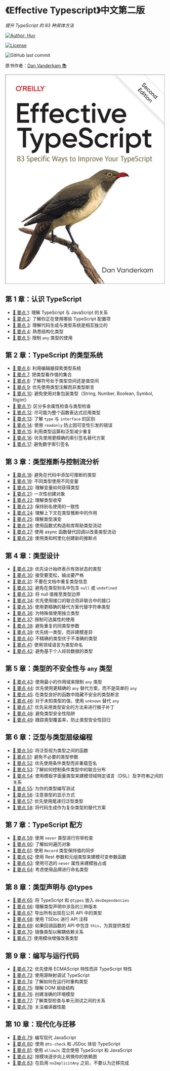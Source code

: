 # 《Effective Typescript》中文第二版

_提升 TypeScript 的 83 种具体方法_

[![Author: Huy](https://img.shields.io/badge/Author-Huy-yellow)](https://github.com/rayadaschn)

[![License](https://img.shields.io/badge/License-MIT-blue.svg)](https://opensource.org/licenses/MIT)

![GitHub last commit](https://img.shields.io/github/last-commit/rayadaschn/effective-typeScript-2nd-edition-zh)

原书作者：[Dan Vanderkam 📚](https://github.com/danvk/effective-typescript)

![Effective Typescript](/cover.jpg)

## 第 1 章：认识 TypeScript

- [📝 要点 1](./ch-intro/ts-vs-js.md): 理解 TypeScript 与 JavaScript 的关系
- [📝 要点 2](./ch-intro/which-ts.md): 了解你正在使用哪些 TypeScript 配置项
- [📝 要点 3](./ch-intro/independent.md): 理解代码生成与类型系统是相互独立的
- [📝 要点 4](./ch-intro/structural.md): 熟悉结构化类型
- [📝 要点 5](./ch-intro/any.md): 限制 `any` 类型的使用

## **第 2 章：TypeScript 的类型系统**

- [📝 要点 6](./ch-types/editor.md): 利用编辑器探索类型系统
- [📝 要点 7](./ch-types/types-as-sets.md): 把类型看作值的集合
- [📝 要点 8](./ch-types/type-value-space.md): 了解符号处于类型空间还是值空间
- [📝 要点 9](./ch-types/prefer-declarations-to-assertions.md): 优先使用类型注解而非类型断言
- [📝 要点 10](./ch-types/avoid-object-wrapper-types.md): 避免使用对象包装类型（String, Number, Boolean, Symbol, BigInt）
- [📝 要点 11](./ch-types/excess-property-checking.md): 区分多余属性检查与类型检查
- [📝 要点 12](./ch-types/type-entire-functions.md): 尽可能为整个函数表达式应用类型
- [📝 要点 13](./ch-types/type-vs-interface.md): 了解 `type` 与 `interface` 的区别
- [📝 要点 14](./ch-types/readonly.md): 使用 `readonly` 防止因可变性引发的错误
- [📝 要点 15](./ch-types/map-between-types.md): 利用类型运算和泛型减少重复
- [📝 要点 16](./ch-types/index-for-dynamic.md): 优先使用更精确的索引签名替代方案
- [📝 要点 17](./ch-types/number-index.md): 避免数字索引签名

## **第 3 章：类型推断与控制流分析**

- [📝 要点 18](./ch-inference/avoid-inferable.md): 避免在代码中添加可推断的类型
- [📝 要点 19](./ch-inference/one-var-one-type.md): 不同类型使用不同变量
- [📝 要点 20](./ch-inference/widening.md): 理解变量如何获得类型
- [📝 要点 21](./ch-inference/all-at-once.md): 一次性创建对象
- [📝 要点 22](./ch-inference/narrowing.md): 理解类型收窄
- [📝 要点 23](./ch-inference/avoid-aliasing.md): 保持别名使用的一致性
- [📝 要点 24](./ch-inference/context-inference.md): 理解上下文在类型推断中的作用
- [📝 要点 25](./ch-inference/evolving-any.md): 理解类型演变
- [📝 要点 26](./ch-inference/functional-libraries.md): 使用函数式构造和库帮助类型流动
- [📝 要点 27](./ch-inference/use-async-await.md): 使用 async 函数替代回调以改善类型流动
- [📝 要点 28](./ch-inference/inference-sites.md): 使用类和柯里化创建新的推断点

## **第 4 章：类型设计**

- [📝 要点 29](./ch-design/valid-states.md): 优先设计始终表示有效状态的类型
- [📝 要点 30](./ch-design/loose-accept-strict-produce.md): 接受要宽松，输出要严格
- [📝 要点 31](./ch-design/jsdoc-repeat.md): 不要在文档中重复类型信息
- [📝 要点 32](./ch-design/null-in-type.md): 避免在类型别名中包含 `null` 或 `undefined`
- [📝 要点 33](./ch-design/null-values-to-perimeter.md): 将 null 值推至类型边界
- [📝 要点 34](./ch-design/union-of-interfaces.md): 优先使用接口的联合而非联合中的接口
- [📝 要点 35](./ch-design/avoid-strings.md): 使用更精确的替代方案代替字符串类型
- [📝 要点 36](./ch-design/in-domain-null.md): 为特殊值使用独立类型
- [📝 要点 37](./ch-design/avoid-optional.md): 限制可选属性的使用
- [📝 要点 38](./ch-design/same-type-params.md): 避免重复的同类型参数
- [📝 要点 39](./ch-design/unify.md): 优先统一类型，而非建模差异
- [📝 要点 40](./ch-design/incomplete-over-inaccurate.md): 不精确的类型优于不准确的类型
- [📝 要点 41](./ch-design/language-of-domain.md): 使用领域语言为类型命名
- [📝 要点 42](./ch-design/consider-codegen.md): 避免基于个人经验数据的类型

## **第 5 章：类型的不安全性与 `any` 类型**

- [📝 要点 43](./ch-any/narrowest-any.md): 使用最小的作用域来限制 `any` 类型
- [📝 要点 44](./ch-any/specific-any.md): 优先使用更精确的 `any` 替代方案，而不是简单的 `any`
- [📝 要点 45](./ch-any/hide-unsafe-casts.md): 在类型良好的函数中隐藏不安全的类型断言
- [📝 要点 46](./ch-any/never-unknown.md): 对于未知类型的值，使用 `unknown` 替代 `any`
- [📝 要点 47](./ch-any/type-safe-monkey.md): 优先采用类型安全的方法来进行猴子补丁
- [📝 要点 48](./ch-any/unsoundness.md): 避免类型安全性陷阱
- [📝 要点 49](./ch-any/type-percentage.md): 跟踪类型覆盖率，防止类型安全性回归

## **第 6 章：泛型与类型层级编程**

- [📝 要点 50](./ch-generics/functions-on-types.md): 将泛型视为类型之间的函数
- [📝 要点 51](./ch-generics/golden-rule.md): 避免不必要的类型参数
- [📝 要点 52](./ch-generics/conditional-overload.md): 优先使用条件类型而非重载签名
- [📝 要点 53](./ch-generics/control-distribution.md): 了解如何控制条件类型中的联合分布
- [📝 要点 54](./ch-generics/template-dsl.md): 使用模板字面量类型来建模领域特定语言（DSL）及字符串之间的关系
- [📝 要点 55](./ch-generics/test-your-types.md): 为你的类型编写测试
- [📝 要点 56](./ch-generics/type-display.md): 注意类型的显示方式
- [📝 要点 57](./ch-generics/tail-recursion.md): 优先使用尾递归泛型类型
- [📝 要点 58](./ch-generics/codegen-alt.md): 将代码生成作为复杂类型的替代方案

## **第 7 章：TypeScript 配方**

- [📝 要点 59](./ch-recipes/exhaustiveness.md): 使用 `never` 类型进行穷举检查
- [📝 要点 60](./ch-recipes/iterate-objects.md): 了解如何遍历对象
- [📝 要点 61](./ch-recipes/values-in-sync.md): 使用 `Record` 类型保持值的同步
- [📝 要点 62](./ch-recipes/conditional-varargs.md): 使用 Rest 参数和元组类型来建模可变参数函数
- [📝 要点 63](./ch-recipes/optional-never.md): 使用可选的 `never` 属性来建模独占或
- [📝 要点 64](./ch-recipes/brands.md): 考虑使用品牌进行命名类型

## **第 8 章：类型声明与 @types**

- [📝 要点 65](./ch-declarations/dev-dependencies.md): 将 TypeScript 和 `@types` 放入 `devDependencies`
- [📝 要点 66](./ch-declarations/three-versions.md): 理解类型声明中涉及的三种版本
- [📝 要点 67](./ch-declarations/export-your-types.md): 导出所有出现在公共 API 中的类型
- [📝 要点 68](./ch-declarations/use-tsdoc.md): 使用 TSDoc 进行 API 注释
- [📝 要点 69](./ch-declarations/this-in-callbacks.md): 如果回调函数的 API 中包含 `this`，为其提供类型
- [📝 要点 70](./ch-declarations/mirror-types-for-deps.md): 镜像类型以解耦依赖关系
- [📝 要点 71](./ch-declarations/augment-improve.md): 使用模块增强改善类型

## **第 9 章：编写与运行代码**

- [📝 要点 72](./ch-write-run/avoid-non-ecma.md): 优先使用 ECMAScript 特性而非 TypeScript 特性
- [📝 要点 73](./ch-write-run/source-maps-debug.md): 使用源映射调试 TypeScript
- [📝 要点 74](./ch-write-run/runtime-types.md): 了解如何在运行时重构类型
- [📝 要点 75](./ch-write-run/understand-the-dom.md): 理解 DOM 层级结构
- [📝 要点 76](./ch-write-run/model-env.md): 创建准确的环境模型
- [📝 要点 77](./ch-write-run/types-or-tests.md): 了解类型检查与单元测试之间的关系
- [📝 要点 78](./ch-write-run/performance.md): 关注编译器性能

## **第 10 章：现代化与迁移**

- [📝 要点 79](./ch-migrate/write-modern-js.md): 编写现代 JavaScript
- [📝 要点 80](./ch-migrate/jsdoc-tscheck.md): 使用 `@ts-check` 和 JSDoc 体验 TypeScript
- [📝 要点 81](./ch-migrate/allowjs.md): 使用 `allowJs` 混合使用 TypeScript 和 JavaScript
- [📝 要点 82](./ch-migrate/convert-up-the-graph.md): 按模块逐步向上转换你的依赖图
- [📝 要点 83](./ch-migrate/start-loose.md): 在启用 `noImplicitAny` 之前，不要认为迁移完成
